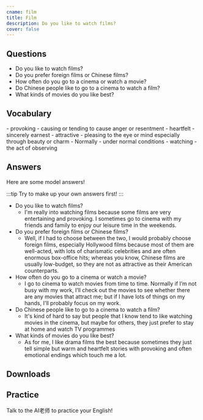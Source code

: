 ```yaml
---
cname: film
title: Film
description: Do you like to watch films?
cover: false
---
```

<banner></banner>

## Questions

- Do you like to watch films?
- Do you prefer foreign films or Chinese films?
- How often do you go to a cinema or watch a movie?
- Do Chinese people like to go to a cinema to watch a film?
- What kinds of movies do you like best?

## Vocabulary

<vocab-list>
- provoking
  - causing or tending to cause anger or resentment
- heartfelt
  - sincerely earnest
- attractive
  - pleasing to the eye or mind especially through beauty or charm
- Normally
  - under normal conditions
- watching
  - the act of observing

<!-- blank -->

</vocab-list>

## Answers
Here are some model answers!

:::tip
Try to make up your own answers first!
:::

- Do you like to watch films?
  - I&#39;m really into watching films because some films are very entertaining and provoking. I sometimes go to cinema with my friends and family to enjoy our leisure time in the weekends.
- Do you prefer foreign films or Chinese films?
  - Well, if I had to choose between the two, I would probably choose foreign films, especially Hollywood films because most of them are well-acted, with lots of charismatic celebrities and are often enormous box-office hits; whereas you know, Chinese films are usually low-budget, so they are not as attractive as their American counterparts.
- How often do you go to a cinema or watch a movie?
  - I go to cinema to watch movies from time to time. Normally if I’m not busy with my work, I’ll check out the movies to see whether there are any movies that attract me; but if I have lots of things on my hands, I&#39;ll probably focus on my work.
- Do Chinese people like to go to a cinema to watch a film?
  - It&#39;s kind of hard to say but people that I know tend to like watching movies in the cinema, but maybe for others, they just prefer to stay at home and watch TV programmes
- What kinds of movies do you like best?
  - As for me, I like drama films the best because sometimes they just tell simple but warm and heartfelt stories with provoking and often emotional endings which touch me a lot.

## Downloads
<downloads></downloads>

## Practice
Talk to the AI老师 to practice your English!
<qrfooter></qrfooter>




